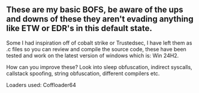 ## These are my basic BOFS, be aware of the ups and downs of these they aren't evading anything like ETW or EDR's in this default state.
Some I had inspiration off of cobalt strike or Trustedsec, I have left them as .c files so you can review and compile the source code, these have been tested and work on the latest version of windows which is: Win 24H2.

How can you improve these? Look into sleep obfuscation, indirect syscalls, callstack spoofing, string obfuscation, different compilers etc.

Loaders used: Coffloader64
